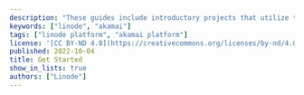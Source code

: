 ```yaml
---
description: "These guides include introductory projects that utilize the foundational services of the Akamai and Linode platforms."
keywords: ["linode", "akamai"]
tags: ["linode platform", "akamai platform"]
license: '[CC BY-ND 4.0](https://creativecommons.org/licenses/by-nd/4.0)'
published: 2022-10-04
title: Get Started
show_in_lists: true
authors: ["Linode"]
---
```

